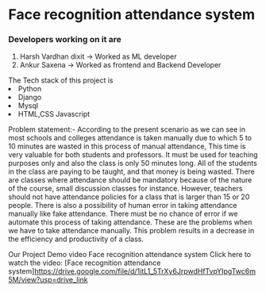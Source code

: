
<h1>Face recognition attendance system</h1>
<h3> Developers working on it are </h3>
<ol>
<li> Harsh Vardhan dixit -> Worked as ML developer</li>
<li> Ankur Saxena -> Worked as frontend and Backend Developer</li>

</ol>
The Tech stack of this project is 
<li> Python</li>
<li> Django  </li>
<li> Mysql  </li>
<li> HTML,CSS Javascript </li>

Problem statement:-
According to the present scenario as we can see in most schools and colleges attendance is taken manually due to which 5 to 10 minutes are wasted in this process of manual attendance, This time is very valuable for both students and professors. It must be used for teaching purposes only and also the class is only 50 minutes long. All of the students in the class are paying to be taught, and that money is being wasted. There are classes where attendance should be mandatory because of the nature of the course, small discussion classes for instance. However, teachers should not have attendance policies for a class that is larger than 15 or 20 people.
There is also a possibility of human error in taking attendance manually like fake attendance. There must be no chance of error if we automate this process of taking attendance. 
These are the problems when we have to take attendance manually. This problem results in a decrease in the efficiency and productivity of a class.

Our Project Demo video Face recognition attendance system
Click here to watch the video: [Face recognition attendance system]https://drive.google.com/file/d/1itL1_5TrXy6JrpwdHfTvpYIpgTwc6m5M/view?usp=drive_link





 
